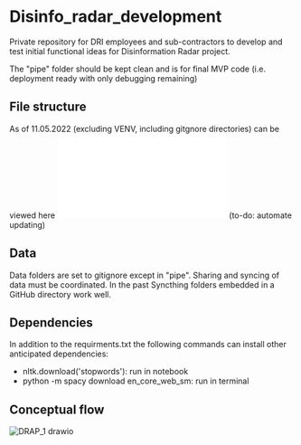 # Disinfo_radar_development

Private repository for DRI employees and sub-contractors to develop and test initial functional ideas for Disinformation Radar project.

The "pipe" folder should be kept clean and is for final MVP code (i.e. deployment ready with only debugging remaining)


## File structure

As of 11.05.2022 (excluding VENV, including gitgnore directories) can be viewed here ![file structure](/file_structure.txt)
(to-do: automate updating)

## Data

Data folders are set to gitignore except in "pipe". Sharing and syncing of data must be coordinated. 
In the past Syncthing folders embedded in a GitHub directory work well.

## Dependencies

In addition to the requirments.txt the following commands can install other anticipated dependencies:
- nltk.download('stopwords'): run in notebook
- python -m spacy download en_core_web_sm: run in terminal


## Conceptual flow

![DRAP_1 drawio](https://user-images.githubusercontent.com/59825124/167805479-17be45b3-d474-4b88-8476-975933a2d5c1.svg)
